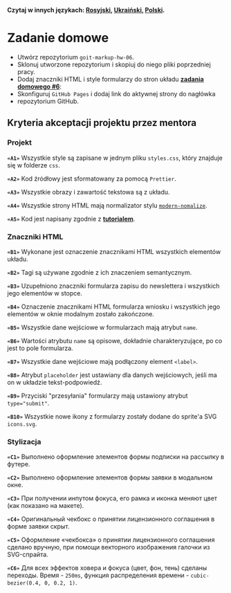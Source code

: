 **Czytaj w innych językach: [Rosyjski](README.md), [Ukraiński](README.ua.md),
[Polski](README.pl.md).**

# Zadanie domowe

- Utwórz repozytorium `goit-markup-hw-06`.
- Sklonuj utworzone repozytorium i skopiuj do niego pliki poprzedniej pracy.
- Dodaj znaczniki HTML i style formularzy do stron układu
  [**zadania domowego #6**](<https://www.figma.com/file/oTYBECAN79dXy19hzWObO4/Web-Studio-(Version-2.1)?node-id=1%3A1821>):
- Skonfiguruj `GitHub Pages` i dodaj link do aktywnej strony do nagłówka 
- repozytorium GitHub.

## Kryteria akceptacji projektu przez mentora

### Projekt

**`«A1»`** Wszystkie style są zapisane w jednym pliku `styles.css`, który 
znajduje się w folderze `css`.

**`«A2»`** Kod źródłowy jest sformatowany za pomocą `Prettier`.

**`«A3»`** Wszystkie obrazy i zawartość tekstowa są z układu.

**`«A4»`** Wszystkie strony HTML mają normalizator stylu 
[`modern-nomalize`](https://github.com/sindresorhus/modern-normalize).

**`«A5»`** Kod jest napisany zgodnie z
[**tutorialem**](http://sadcitizen.me/code-guide/).

### Znaczniki HTML

**`«B1»`**  Wykonane jest oznaczenie znacznikami HTML wszystkich elementów układu. 

**`«B2»`** Tagi są używane zgodnie z ich znaczeniem semantycznym.

**`«B3»`** Uzupełniono znaczniki formularza zapisu do newslettera i wszystkich jego
elementów w stopce.

**`«B4»`** Oznaczenie znacznikami HTML formularza wniosku i wszystkich jego elementów 
w oknie modalnym zostało zakończone. 

**`«B5»`** Wszystkie dane wejściowe w formularzach mają atrybut `name`.

**`«B6»`** Wartości atrybutu `name` są opisowe, dokładnie charakteryzujące, 
po co jest to pole formularza.

**`«B7»`** Wszystkie dane wejściowe mają podłączony element `<label>`.

**`«B8»`** Atrybut `placeholder` jest ustawiany dla danych wejściowych, jeśli ma on w
układzie tekst-podpowiedź. 

**`«B9»`** Przyciski "przesyłania" formularzy mają ustawiony atrybut `type="submit"`.

**`«B10»`** Wszystkie nowe ikony z formularzy zostały dodane do sprite'a SVG `icons.svg`.

### Stylizacja

**`«C1»`** Выполнено оформление элементов формы подписки на рассылку в футере.

**`«C2»`** Выполнено оформление элементов формы заявки в модальном окне.

**`«C3»`** При получении инпутом фокуса, его рамка и иконка меняют цвет (как
показано на макете).

**`«C4»`** Оригинальный чекбокс о принятии лицензионного соглашения в форме
заявки скрыт.

**`«C5»`** Оформление «чекбокса» о принятии лицензионного соглашения сделано
вручную, при помощи векторного изображения галочки из SVG-спрайта.

**`«C6»`** Для всех эффектов ховера и фокуса (цвет, фон, тень) сделаны переходы.
Время - `250ms`, функция распределения времени - `cubic-bezier(0.4, 0, 0.2, 1)`.
